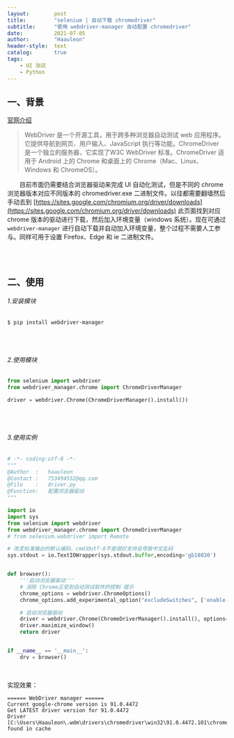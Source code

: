 ```yaml
---
layout:        post
title:         "selenium | 自动下载 chromedriver"
subtitle:      "使用 webdriver-manager 自动配置 chromedriver"
date:          2021-07-05
author:        "Haauleon"
header-style:  text
catalog:       true
tags:
    - UI 测试
	- Python
---
```


## 一、背景       
[官网介绍](https://chromedriver.chromium.org/)        

> WebDriver 是一个开源工具，用于跨多种浏览器自动测试 web 应用程序。它提供导航到网页、用户输入、JavaScript 执行等功能。ChromeDriver 是一个独立的服务器，它实现了W3C WebDriver 标准。ChromeDriver 适用于 Android 上的 Chrome 和桌面上的 Chrome（Mac、Linux、Windows 和 ChromeOS）。        

&emsp;&emsp;目前市面仍需要结合浏览器驱动来完成 UI 自动化测试，但是不同的 chrome 浏览器版本对应不同版本的 chromedriver.exe 二进制文件。以往都需要翻墙然后手动去到 [https://sites.google.com/chromium.org/driver/downloads](https://sites.google.com/chromium.org/driver/downloads) 此页面找到对应 chrome 版本的驱动进行下载，然后加入环境变量（windows 系统）。现在可通过 `webdriver-manager` 进行自动下载并自动加入环境变量，整个过程不需要人工参与。同样可用于设置 Firefox、Edge 和 ie 二进制文件。           

<br><br>

## 二、使用
###### 1.安装模块
```
$ pip install webdriver-manager
```

<br><br>

###### 2.使用模块
```python
from selenium import webdriver
from webdriver_manager.chrome import ChromeDriverManager

driver = webdriver.Chrome(ChromeDriverManager().install())
```

<br><br>

###### 3.使用实例
```python
# -*- coding:utf-8 -*-
"""
@Author  :   haauleon
@Contact :   753494552@qq.com
@File    :   driver.py
@Function:   配置浏览器驱动
"""

import io
import sys
from selenium import webdriver
from webdriver_manager.chrome import ChromeDriverManager
# from selenium.webdriver import Remote

# 改变标准输出的默认编码，cmd对utf-8不是很好支持会导致中文乱码
sys.stdout = io.TextIOWrapper(sys.stdout.buffer,encoding='gb18030')


def browser():
	'''启动浏览器驱动'''
	# 消除 Chrome正受到自动测试软件的控制 提示
	chrome_options = webdriver.ChromeOptions()
	chrome_options.add_experimental_option("excludeSwitches", ['enable-automation'])

    # 启动浏览器驱动
	driver = webdriver.Chrome(ChromeDriverManager().install(), options=chrome_options)
	driver.maximize_window()
	return driver


if __name__ == '__main__':
	drv = browser()
```

<br>

实现效果：            
```
====== WebDriver manager ======
Current google-chrome version is 91.0.4472
Get LATEST driver version for 91.0.4472
Driver [C:\Users\Haauleon\.wdm\drivers\chromedriver\win32\91.0.4472.101\chromedriver.exe] found in cache
```